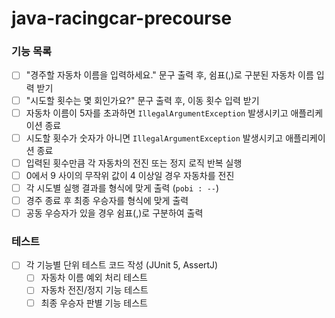 # java-racingcar-precourse

### 기능 목록
- [ ] "경주할 자동차 이름을 입력하세요." 문구 출력 후, 쉼표(,)로 구분된 자동차 이름 입력 받기
- [ ] "시도할 횟수는 몇 회인가요?" 문구 출력 후, 이동 횟수 입력 받기
- [ ] 자동차 이름이 5자를 초과하면 `IllegalArgumentException` 발생시키고 애플리케이션 종료
- [ ] 시도할 횟수가 숫자가 아니면 `IllegalArgumentException` 발생시키고 애플리케이션 종료
- [ ] 입력된 횟수만큼 각 자동차의 전진 또는 정지 로직 반복 실행
- [ ] 0에서 9 사이의 무작위 값이 4 이상일 경우 자동차를 전진
- [ ] 각 시도별 실행 결과를 형식에 맞게 출력 (`pobi : --`)
- [ ] 경주 종료 후 최종 우승자를 형식에 맞게 출력
- [ ] 공동 우승자가 있을 경우 쉼표(,)로 구분하여 출력

### 테스트
- [ ] 각 기능별 단위 테스트 코드 작성 (JUnit 5, AssertJ)
    - [ ] 자동차 이름 예외 처리 테스트
    - [ ] 자동차 전진/정지 기능 테스트
    - [ ] 최종 우승자 판별 기능 테스트